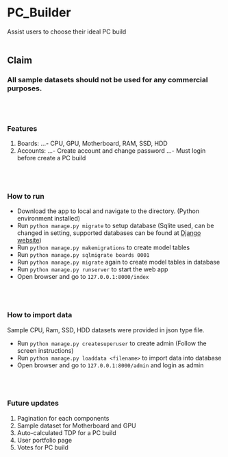 # PC_Builder
Assist users to choose their ideal PC build
<br />
<br />

## Claim
### **All sample datasets should not be used for any commercial purposes.**
<br />
<br />

### Features
1. Boards:
...- CPU, GPU, Motherboard, RAM, SSD, HDD
2. Accounts:
...- Create account and change password
...- Must login before create a PC build
<br />
<br />

### How to run<br />
- Download the app to local and navigate to the directory. (Python environment installed)<br />
- Run `python manage.py migrate` to setup database (Sqlite used, can be changed in setting, supported databases can be found at [Django website](https://docs.djangoproject.com/en/3.0/intro/tutorial02/))<br />
- Run `python manage.py makemigrations` to create model tables<br />
- Run `python manage.py sqlmigrate boards 0001`<br />
- Run `python manage.py migrate` again to create model tables in database<br />
- Run `python manage.py runserver` to start the web app<br />
- Open browser and go to `127.0.0.1:8000/index`
<br />
<br />

### How to import data<br />
Sample CPU, Ram, SSD, HDD datasets were provided in json type file.<br />
- Run `python manage.py createsuperuser` to create admin (Follow the screen instructions)<br />
- Run `python manage.py loaddata <filename>` to import data into database<br />
- Open browser and go to `127.0.0.1:8000/admin` and login as admin<br />
<br />
<br />

### Future updates<br />
1. Pagination for each components<br />
2. Sample dataset for Motherboard and GPU<br />
3. Auto-calculated TDP for a PC build<br />
4. User portfolio page<br />
5. Votes for PC build<br />
